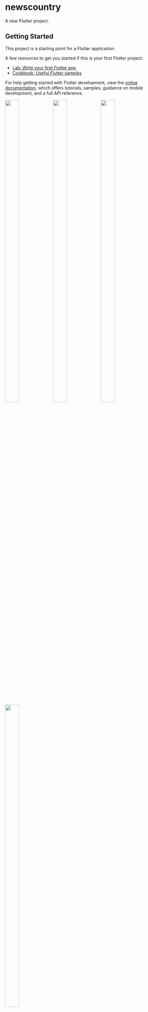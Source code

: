 # newscountry

A new Flutter project.

## Getting Started

This project is a starting point for a Flutter application.

A few resources to get you started if this is your first Flutter project:

- [Lab: Write your first Flutter app](https://docs.flutter.dev/get-started/codelab)
- [Cookbook: Useful Flutter samples](https://docs.flutter.dev/cookbook)

For help getting started with Flutter development, view the
[online documentation](https://docs.flutter.dev/), which offers tutorials,
samples, guidance on mobile development, and a full API reference.
<p>
  <img src="https://github.com/userravina/NewsCountry/assets/120082785/a2c4b7fe-ee83-454b-ab49-06c77c18f8e3" height="50%" width="30%">
  <img src="https://github.com/userravina/NewsCountry/assets/120082785/07a5585a-a255-4339-b7fd-94e4fe3c86c0"  height="50%" width="30%">
  <img src="https://github.com/userravina/NewsCountry/assets/120082785/0490c5d7-7220-4d28-9e42-1f8c98c530bc" height="50%" width="30%">
  <img src="https://github.com/userravina/NewsCountry/assets/120082785/588a0871-a660-48c7-8205-d97c2a85ed65"  height="50%" width="30%">
 
<video src = "" height="1150px" width="351px">
    </video>
</p>


https://github.com/userravina/NewsCountry/assets/120082785/b6b9402d-9d48-486c-b1d5-f248cee752d9

